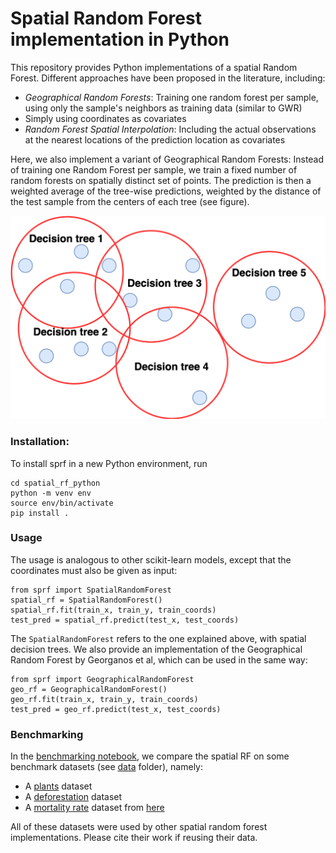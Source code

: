 # Spatial Random Forest implementation in Python

This repository provides Python implementations of a spatial Random Forest. Different approaches have been proposed in the literature, including:
* *Geographical Random Forests*: Training one random forest per sample, using only the sample's neighbors as training data (similar to GWR)
* Simply using coordinates as covariates
* *Random Forest Spatial Interpolation*: Including the actual observations at the nearest locations of the prediction location as covariates

Here, we also implement a variant of Geographical Random Forests: Instead of training one Random Forest per sample, we train a fixed number of random forests on spatially distinct set of points. The prediction is then a weighted average of the tree-wise predictions, weighted by the distance of the test sample from the centers of each tree (see figure).

![sprf](assets/sprf.png)

### Installation:

To install sprf in a new Python environment, run
```
cd spatial_rf_python
python -m venv env
source env/bin/activate
pip install .
```

### Usage

The usage is analogous to other scikit-learn models, except that the coordinates must also be given as input:
```
from sprf import SpatialRandomForest
spatial_rf = SpatialRandomForest()
spatial_rf.fit(train_x, train_y, train_coords)
test_pred = spatial_rf.predict(test_x, test_coords)
```

The  `SpatialRandomForest` refers to the one explained above, with spatial decision trees. We also provide an implementation of the Geographical Random Forest by Georganos et al, which can be used in the same way:

```
from sprf import GeographicalRandomForest
geo_rf = GeographicalRandomForest()
geo_rf.fit(train_x, train_y, train_coords)
test_pred = geo_rf.predict(test_x, test_coords)
```

### Benchmarking

In the [benchmarking notebook](benchmarks.ipynb), we compare the spatial RF on some benchmark datasets (see [data](data) folder), namely:
* A [plants](https://github.com/BlasBenito/spatialRF/blob/main/data/plant_richness_df.rda) dataset
* A [deforestation](https://github.com/FSantosCodes/GWRFC/tree/master/data) dataset
* A [mortality rate](https://www.dropbox.com/s/lrz6og0ld2m64df/Data_GWR.7z?dl=0) dataset from [here](https://zia207.github.io/geospatial-r-github.io/geographically-wighted-random-forest.html)

All of these datasets were used by other spatial random forest implementations. Please cite their work if reusing their data.
